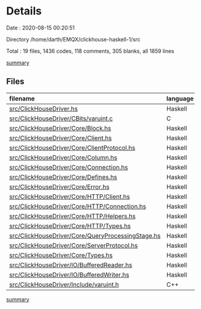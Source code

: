 # Details

Date : 2020-08-15 00:20:51

Directory /home/darth/EMQX/clickhouse-haskell-1/src

Total : 19 files,  1436 codes, 118 comments, 305 blanks, all 1859 lines

[summary](results.md)

## Files
| filename | language | code | comment | blank | total |
| :--- | :--- | ---: | ---: | ---: | ---: |
| [src/ClickHouseDriver.hs](/src/ClickHouseDriver.hs) | Haskell | 14 | 0 | 1 | 15 |
| [src/ClickHouseDriver/CBits/varuint.c](/src/ClickHouseDriver/CBits/varuint.c) | C | 57 | 3 | 5 | 65 |
| [src/ClickHouseDriver/Core/Block.hs](/src/ClickHouseDriver/Core/Block.hs) | Haskell | 82 | 3 | 19 | 104 |
| [src/ClickHouseDriver/Core/Client.hs](/src/ClickHouseDriver/Core/Client.hs) | Haskell | 70 | 11 | 18 | 99 |
| [src/ClickHouseDriver/Core/ClientProtocol.hs](/src/ClickHouseDriver/Core/ClientProtocol.hs) | Haskell | 22 | 7 | 17 | 46 |
| [src/ClickHouseDriver/Core/Column.hs](/src/ClickHouseDriver/Core/Column.hs) | Haskell | 205 | 28 | 33 | 266 |
| [src/ClickHouseDriver/Core/Connection.hs](/src/ClickHouseDriver/Core/Connection.hs) | Haskell | 270 | 7 | 27 | 304 |
| [src/ClickHouseDriver/Core/Defines.hs](/src/ClickHouseDriver/Core/Defines.hs) | Haskell | 34 | 4 | 31 | 69 |
| [src/ClickHouseDriver/Core/Error.hs](/src/ClickHouseDriver/Core/Error.hs) | Haskell | 5 | 3 | 4 | 12 |
| [src/ClickHouseDriver/Core/HTTP/Client.hs](/src/ClickHouseDriver/Core/HTTP/Client.hs) | Haskell | 157 | 20 | 27 | 204 |
| [src/ClickHouseDriver/Core/HTTP/Connection.hs](/src/ClickHouseDriver/Core/HTTP/Connection.hs) | Haskell | 29 | 3 | 9 | 41 |
| [src/ClickHouseDriver/Core/HTTP/Helpers.hs](/src/ClickHouseDriver/Core/HTTP/Helpers.hs) | Haskell | 71 | 4 | 10 | 85 |
| [src/ClickHouseDriver/Core/HTTP/Types.hs](/src/ClickHouseDriver/Core/HTTP/Types.hs) | Haskell | 15 | 1 | 4 | 20 |
| [src/ClickHouseDriver/Core/QueryProcessingStage.hs](/src/ClickHouseDriver/Core/QueryProcessingStage.hs) | Haskell | 4 | 0 | 4 | 8 |
| [src/ClickHouseDriver/Core/ServerProtocol.hs](/src/ClickHouseDriver/Core/ServerProtocol.hs) | Haskell | 36 | 14 | 16 | 66 |
| [src/ClickHouseDriver/Core/Types.hs](/src/ClickHouseDriver/Core/Types.hs) | Haskell | 131 | 2 | 18 | 151 |
| [src/ClickHouseDriver/IO/BufferedReader.hs](/src/ClickHouseDriver/IO/BufferedReader.hs) | Haskell | 143 | 2 | 38 | 183 |
| [src/ClickHouseDriver/IO/BufferedWriter.hs](/src/ClickHouseDriver/IO/BufferedWriter.hs) | Haskell | 82 | 6 | 21 | 109 |
| [src/ClickHouseDriver/Include/varuint.h](/src/ClickHouseDriver/Include/varuint.h) | C++ | 9 | 0 | 3 | 12 |

[summary](results.md)